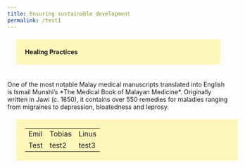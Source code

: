 ```yaml
---
title: Ensuring sustainable development
permalink: /test1
---
```

<table span style="background-colour: #FFF6BA; padding: 20px; margin: 20px; background:#fff6ba; display:block; ">
	<b span style="background-colour: #FFF6BA; padding: 20px; margin: 20px; background:#fff6ba; display:block; ">Healing Practices</b>
<br span style="background-colour: #FFF6BA; padding: 20px; margin: 20px; background:#fff6ba; display:block; ">One of the most notable Malay medical manuscripts translated into English is Ismail Munshi’s *The Medical Book of Malayan Medicine*. Originally written in Jawi (c. 1850), it contains over 550 remedies for maladies ranging from migraines to depression, bloatedness and leprosy.

  <tr>
    <td>Emil</td>
    <td>Tobias</td>
    <td>Linus</td>
  </tr>
	<tr>
		<td>Test</td>
		<td>test2</td>
		<td>test3</td>
	</tr>
</table>
